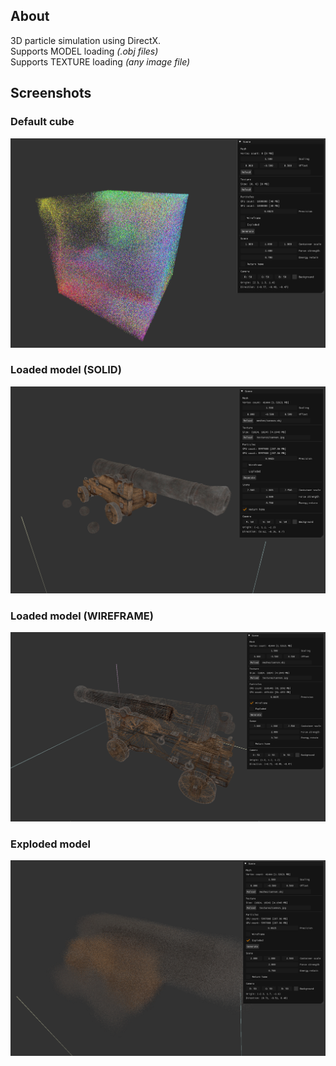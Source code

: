 ## About
3D particle simulation using DirectX.  
Supports MODEL loading *(.obj files)*  
Supports TEXTURE loading *(any image file)*

## Screenshots
### Default cube
![](screens/default_cube.png)

### Loaded model (SOLID)
![](screens/loaded_model.png)

### Loaded model (WIREFRAME)
![](screens/loaded_model_wireframe.png)

### Exploded model
![](screens/exploded_model.png)

